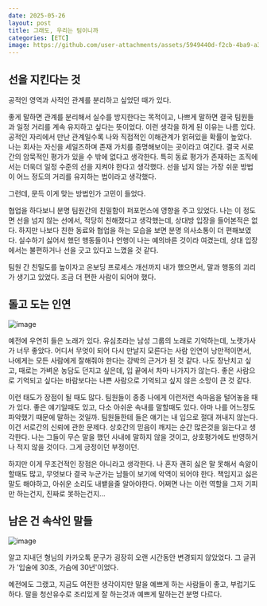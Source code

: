 ```yaml
---
date: 2025-05-26
layout: post
title: 그래도, 우리는 팀이니까
categories: [ETC]
image: https://github.com/user-attachments/assets/5949440d-f2cb-4ba9-a3ec-baa15aa9a05c
---
```


## 선을 지킨다는 것

공적인 영역과 사적인 관계를 분리하고 싶었던 때가 있다. 

좋게 말하면 관계를 분리해서 실수를 방지한다는 목적이고, 나쁘게 말하면 결국 팀원들과 일정 거리를 계속 유지하고 싶다는 뜻이었다. 이런 생각을 하게 된 이유는 나름 있다. 공적인 자리에서 만난 관계일수록 나와 직접적인 이해관계가 얽혀있을 확률이 높았다. 나는 회사는 자신을 세일즈하며 존재 가치를 증명해보이는 곳이라고 여긴다. 결국 서로간의 암묵적인 평가가 있을 수 밖에 없다고 생각한다. 특히 동료 평가가 존재하는 조직에서는 더욱더 일정 수준의 선을 지켜야 한다고 생각했다. 선을 넘지 않는 가장 쉬운 방법이 어느 정도의 거리를 유지하는 법이라고 생각했다.

그런데, 문득 이게 맞는 방법인가 고민이 들었다.

협업을 하다보니 분명 팀원간의 친밀함이 퍼포먼스에 영향을 주고 있었다. 나는 이 정도면 선을 넘지 않는 선에서, 적당히 친해졌다고 생각했는데, 상대방 입장을 들어본적은 없다. 하지만 나보다 친한 동료와 협업을 하는 모습을 보면 분명 의사소통이 더 편해보였다.
실수하기 싫어서 했던 행동들이나 언행이 나는 예의바른 것이라 여겼는데, 상대 입장에서는 불편하거나 선을 긋고 있다고 느꼈을 것 같다.

팀원 간 친밀도를 높이자고 온보딩 프로세스 개선까지 내가 했으면서, 말과 행동의 괴리가 생기고 있었다.
조금 더 편한 사람이 되어야 했다. 

## 돌고 도는 인연

![image](https://github.com/user-attachments/assets/a4bfa1d1-b7df-4678-86ab-263f8c553dc5)

예전에 우연히 들은 노래가 있다. 유심초라는 남성 그룹의 노래로 기억하는데, 노랫가사가 너무 좋았다. 어디서 무엇이 되어 다시 만날지 모른다는 사람 인연이 낭만적이면서, 나에게는 모든 사람에게 잘해줘야 한다는 강박의 근거가 된 것 같다. 나도 장난치고 싶고, 때로는 가벼운 농담도 던지고 싶은데, 입 끝에서 차마 나가지가 않는다. 좋은 사람으로 기억되고 싶다는 바람보다는 나쁜 사람으로 기억되고 싶지 않은 소망이 큰 것 같다.

이런 태도가 장점이 될 때도 많다. 팀원들이 종종 나에게 이런저런 속마음을 털어놓을 때가 있다. 좋은 얘기일때도 있고, 다소 아쉬운 속내를 말할때도 있다. 
아마 나를 어느정도 파악했기 때문에 말하는 것일까. 팀원들한테 들은 얘기는 내 입으로 절대 꺼내지 않는다. 이건 서로간의 신뢰에 관한 문제다. 상호간의 믿음이 깨지는 순간 많은것을 잃는다고 생각한다. 나는 그들이 무슨 말을 했던 사내에 말하지 않을 것이고, 상호평가에도 반영하거나 적지 않을 것이다. 그게 긍정이던 부정이던.

하지만 이게 무조건적인 장점은 아니라고 생각한다. 나 혼자 괜히 싫은 말 못해서 속앓이 할때도 많고, 무엇보다 결국 누군가는 남들이 보기에 악역이 되어야 한다.
책임지고 싫은말도 해야하고, 아쉬운 소리도 내뱉을줄 알아야한다. 어쩌면 나는 이런 역할을 그저 기피만 하는건지, 진짜로 못하는건지... 


## 남은 건 속삭인 말들

![image](https://github.com/user-attachments/assets/ac85ba6d-b2e5-4260-b99c-18ffa4e274e4)

알고 지내던 형님의 카카오톡 문구가 굉장히 오랜 시간동안 변경되지 않았었다. 그 글귀가 '입술에 30초, 가슴에 30년'이었다.

예전에도 그랬고, 지금도 여전한 생각이지만 말을 예쁘게 하는 사람들이 좋고, 부럽기도 하다. 말을 청산유수로 조리있게 잘 하는것과 예쁘게 말하는건 분명 다르다. 
